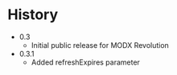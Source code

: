 History
================================================================================

- 0.3
    - Initial public release for MODX Revolution
- 0.3.1
    - Added refreshExpires parameter
